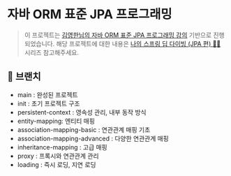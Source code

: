 # 자바 ORM 표준 JPA 프로그래밍

> 이 프로젝트는 [김영한님의 자바 ORM 표준 JPA 프로그래밍 강의](https://www.inflearn.com/course/ORM-JPA-Basic
) 기반으로 진행되었습니다. 해당 프로젝트에 대한 내용은 [나의 스프링 딥 다이빙 (JPA 편) 🏊‍♀️](https://velog.io/@maketheworldwise/series/%EB%82%98%EC%9D%98-%EC%8A%A4%ED%94%84%EB%A7%81-%EB%94%A5-%EB%8B%A4%EC%9D%B4%EB%B9%99-JPA-%ED%8E%B8) 시리즈 참고해주세요.

## 🌴 브랜치

- main : 완성된 프로젝트
- init : 초기 프로젝트 구조
- persistent-context : 영속성 관리, 내부 동작 방식
- entity-mapping: 엔티티 매핑
- association-mapping-basic : 연관관계 매핑 기초
- association-mapping-advanced : 다양한 연관관계 매핑
- inheritance-mapping : 고급 매핑
- proxy : 프록시와 연관관계 관리
- loading : 즉시 로딩, 지연 로딩